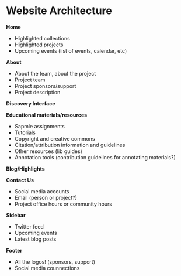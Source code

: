 # Website Architecture

**Home**
- Highlighted collections
- Highlighted projects
- Upcoming events (list of events, calendar, etc)

**About**
- About the team, about the project
- Project team
- Project sponsors/support
- Project description

**Discovery Interface**

**Educational materials/resources**
- Sapmle assignments
- Tutorials
- Copyright and creative commons
- Citation/attribution information and guidelines
- Other resources (lib guides)
- Annotation tools (contribution guidelines for annotating materials?)

**Blog/Highlights**

**Contact Us**
- Social media accounts
- Email (person or project?)
- Project office hours or community hours

**Sidebar**
- Twitter feed
- Upcoming events
- Latest blog posts

**Footer**
- All the logos! (sponsors, support)
- Social media counnections
